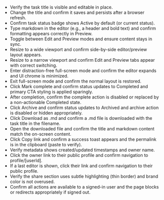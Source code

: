 - Verify the task title is visible and editable in place.
- Change the title and confirm it saves and persists after a browser refresh.
- Confirm task status badge shows Active by default (or current status).
- Type markdown in the editor (e.g., a header and bold text) and confirm formatting appears correctly in Preview.
- Toggle between Edit and Preview modes and ensure content stays in sync.
- Resize to a wide viewport and confirm side-by-side editor/preview layout appears.
- Resize to a narrow viewport and confirm Edit and Preview tabs appear with correct switching.
- Enter distraction-free full-screen mode and confirm the editor expands and UI chrome is minimized.
- Exit full-screen mode and confirm the normal layout is restored.
- Click Mark complete and confirm status updates to Completed and primary CTA styling is applied sparingly.
- After completion, confirm the complete action is disabled or replaced by a non-actionable Completed state.
- Click Archive and confirm status updates to Archived and archive action is disabled or hidden appropriately.
- Click Download as .md and confirm a .md file is downloaded with the task title in the filename.
- Open the downloaded file and confirm the title and markdown content match the on-screen content.
- Click Copy link and confirm a success toast appears and the permalink is in the clipboard (paste to verify).
- Verify metadata shows created/updated timestamps and owner name.
- Click the owner link to their public profile and confirm navigation to profile/[userId].
- If a last editor is shown, click their link and confirm navigation to their public profile.
- Verify the share section uses subtle highlighting (thin border) and brand color is not overused.
- Confirm all actions are available to a signed-in user and the page blocks or redirects appropriately if signed out.